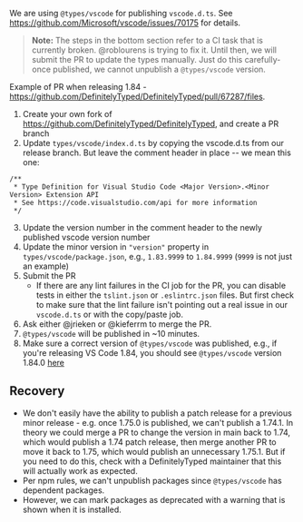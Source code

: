 We are using `@types/vscode` for publishing `vscode.d.ts`. See
https://github.com/Microsoft/vscode/issues/70175 for details.

> **Note:** The steps in the bottom section refer to a CI task that is currently
> broken. @roblourens is trying to fix it. Until then, we will submit the PR to
> update the types manually. Just do this carefully- once published, we cannot
> unpublish a `@types/vscode` version.

Example of PR when releasing 1.84 -
https://github.com/DefinitelyTyped/DefinitelyTyped/pull/67287/files.

1. Create your own fork of https://github.com/DefinitelyTyped/DefinitelyTyped,
   and create a PR branch
2. Update `types/vscode/index.d.ts` by copying the vscode.d.ts from our release
   branch. But leave the comment header in place -- we mean this one:

```
/**
 * Type Definition for Visual Studio Code <Major Version>.<Minor Version> Extension API
 * See https://code.visualstudio.com/api for more information
 */
```

3. Update the version number in the comment header to the newly published vscode
   version number
4. Update the minor version in `"version"` property in
   `types/vscode/package.json`, e.g., `1.83.9999` to `1.84.9999` (`9999` is not
   just an example)
5. Submit the PR
    - If there are any lint failures in the CI job for the PR, you can disable
      tests in either the `tslint.json` or `.eslintrc.json` files. But first
      check to make sure that the lint failure isn't pointing out a real issue
      in our `vscode.d.ts` or with the copy/paste job.
6. Ask either @jrieken or @kieferrm to merge the PR.
7. `@types/vscode` will be published in ~10 minutes.
8. Make sure a correct version of `@types/vscode` was published, e.g., if you're
   releasing VS Code 1.84, you should see `@types/vscode` version 1.84.0
   [here](https://www.npmjs.com/package/@types/vscode)

## Recovery

-   We don't easily have the ability to publish a patch release for a previous
    minor release - e.g. once 1.75.0 is published, we can't publish a 1.74.1. In
    theory we could merge a PR to change the version in main back to 1.74, which
    would publish a 1.74 patch release, then merge another PR to move it back to
    1.75, which would publish an unnecessary 1.75.1. But if you need to do this,
    check with a DefinitelyTyped maintainer that this will actually work as
    expected.
-   Per npm rules, we can't unpublish packages since `@types/vscode` has
    dependent packages.
-   However, we can mark packages as deprecated with a warning that is shown
    when it is installed.
